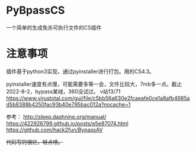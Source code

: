 # PyBpassCS
一个简单的生成免杀可执行文件的CS插件

# 注意事项
插件基于python3实现，通过pyinstaller进行打包。用的CS4.3。

pyinstaller速度有点慢，可能需要多等一会，文件比较大，7mb多一点。截止2022-8-2，bypass某绒，360没试过。
v站13/71
https://www.virustotal.com/gui/file/c5bb56a630e2fcaeafe0ce1a8afb4985ad5b8388b4250fac93b40e795bac012a?nocache=1

参考：
http://sleep.dashnine.org/manual/
https://422926799.github.io/posts/e5e87074.html
https://github.com/hack2fun/BypassAV

 ~~代码写的很烂，轻点喷。~~

